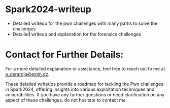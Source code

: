 # Spark2024-writeup

- Detailed writeup for the pwn challenges with many paths to solve the challenges 
- Detailed writeup and explanation for the forensics challenges 


# Contact for Further Details:

For a more detailed explanation or assistance, feel free to reach out to me at a_derardja@estin.dz.

These detailed writeups provide a roadmap for tackling the Pwn challenges in Spark2024, offering insights into various exploitation techniques and vulnerabilities. If you have any further questions or need clarification on any aspect of these challenges, do not hesitate to contact me.
